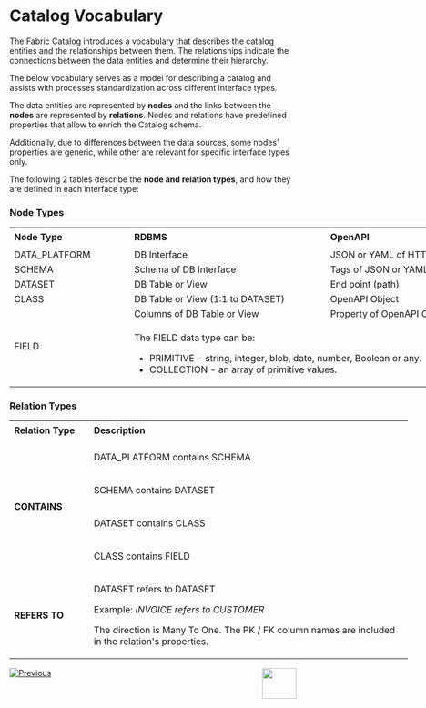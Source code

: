 <web>

# Catalog Vocabulary

The Fabric Catalog introduces a vocabulary that describes the catalog entities and the relationships between them. The relationships indicate the connections between the data entities and determine their hierarchy.

The below vocabulary serves as a model for describing a catalog and assists with processes standardization across different interface types. 

The data entities are represented by **nodes** and the links between the **nodes** are represented by **relations**. Nodes and relations have predefined properties that allow to enrich the Catalog schema. 

Additionally, due to differences between the data sources, some nodes' properties are generic, while other are relevant for specific interface types only.

The following 2 tables describe the **node and relation types**, and how they are defined in each interface type:

### Node Types

<table style="width: 900px;">
<tbody>
<tr style="height: 35px;">
<td width="200pxl"><strong>Node Type</strong></td>
<td width="350pxl"><strong>RDBMS</strong></td>
<td width="350pxl"><strong>OpenAPI</strong></td>
</tr>
<tr>
<td>DATA_PLATFORM</td>
<td>DB Interface</td>
<td>JSON or YAML of HTTP Interface.</td>
</tr>
<tr>
<td>SCHEMA</td>
<td>Schema of DB Interface</td>
<td>Tags of JSON or YAML</td>
</tr>
<tr>
<td>DATASET</td>
<td>DB Table or View</td>
<td>End point (path)</td>
</tr>
<tr>
<td>CLASS</td>
<td>DB Table or View (1:1 to DATASET)</td>
<td>OpenAPI Object</td>
</tr>
<tr>
<td rowspan="2">FIELD</td>
<td>Columns of DB Table or View</td>
<td>Property of OpenAPI Object</td>
</tr>
<tr>
<td colspan="2">
<p>The FIELD data type can be:</p>
<ul>
<li>PRIMITIVE - string, integer, blob, date, number, Boolean or any.</li>
<li>COLLECTION - an array of primitive values.</li>
</ul>
</td>
</tr>
</tbody>
</table>



### Relation Types

<table style="width: 700px;">
<tbody> 
<tr style="height: 35px;">
<td width="200pxl"><strong>Relation Type</strong></td>
<td width="500pxl"><strong>Description</strong></td>
</tr>
<tr style="height: 46px;">
<td style="width: 20%; height: 184px;" rowspan="4"><strong>CONTAINS</strong></td>
<td style="width: 80%; height: 46px;">
<p>DATA_PLATFORM contains SCHEMA</p>
</td>
</tr>
<tr style="height: 46px;">
<td style="width: 80%; height: 46px;">
<p>SCHEMA contains DATASET</p>
</td>
</tr>
<tr style="height: 46px;">
<td style="width: 80%; height: 46px;">
<p>DATASET contains CLASS</p>
</td>
</tr>
<tr style="height: 46px;">
<td style="width: 80%; height: 46px;">
<p>CLASS contains FIELD</p>
</td>
</tr>
<tr style="height: 46px;">
<td style="width: 20%; height: 142px;"><strong>REFERS TO</strong></td>
<td style="width: 80%; height: 96px;">
<p>DATASET refers to DATASET</p>
<p>Example: <em>INVOICE refers to CUSTOMER</em></p>
<p>The direction is Many To One. The PK / FK column names are included in the relation's properties.</p>
</td>
</tr>
</tbody>
</table>






[![Previous](/articles/images/Previous.png)](01_catalog_overview.md)[<img align="right" width="60" height="54" src="/articles/images/Next.png">](03_discovery_process.md) 

</web>
